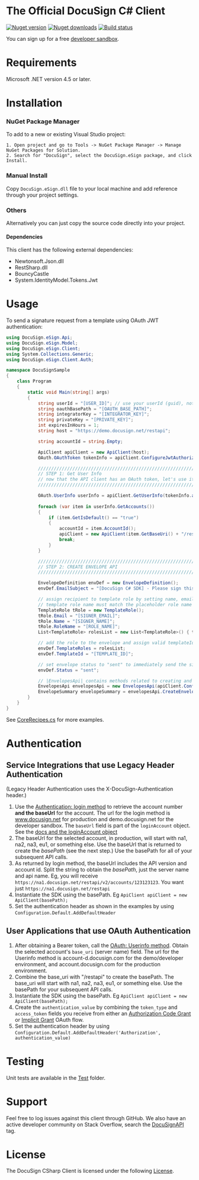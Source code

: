 # The Official DocuSign C# Client

[![Nuget version][nuget-image]][nuget-url]
[![Nuget downloads][downloads-image]][downloads-url]
[![Build status][travis-image]][travis-url]

You can sign up for a free [developer sandbox](https://developers.docusign.com/). 

Requirements
============

Microsoft .NET version 4.5 or later.

Installation
============

### NuGet Package Manager

To add to a new or existing Visual Studio project:  

	1. Open project and go to Tools -> NuGet Package Manager -> Manage NuGet Packages for Solution.
	2. Search for "DocuSign", select the DocuSign.eSign package, and click Install.  

### Manual Install 

Copy `DocuSign.eSign.dll` file to your local machine and add reference through your project settings.

### Others

Alternatively you can just copy the source code directly into your project. 

#### Dependencies

This client has the following external dependencies: 

* Newtonsoft.Json.dll
* RestSharp.dll
* BouncyCastle
* System.IdentityModel.Tokens.Jwt

Usage
=====

To send a signature request from a template using OAuth JWT authentication:

```csharp
using DocuSign.eSign.Api;
using DocuSign.eSign.Model;
using DocuSign.eSign.Client;
using System.Collections.Generic;
using DocuSign.eSign.Client.Auth;

namespace DocuSignSample
{
    class Program
    {
        static void Main(string[] args)
        {
            string userId = "[USER_ID]"; // use your userId (guid), not email address
            string oauthBasePath = "[OAUTH_BASE_PATH]";
            string integratorKey = "[INTEGRATOR_KEY]";
            string privateKey = "[PRIVATE_KEY]";
            int expiresInHours = 1;
            string host = "https://demo.docusign.net/restapi";

            string accountId = string.Empty;

            ApiClient apiClient = new ApiClient(host);
            OAuth.OAuthToken tokenInfo = apiClient.ConfigureJwtAuthorizationFlowByKey(integratorKey, userId, oauthBasePath, privateKey, expiresInHours);

            /////////////////////////////////////////////////////////////////
            // STEP 1: Get User Info   
            // now that the API client has an OAuth token, let's use it in all// DocuSign APIs
            /////////////////////////////////////////////////////////////////

            OAuth.UserInfo userInfo = apiClient.GetUserInfo(tokenInfo.access_token);
            
            foreach (var item in userInfo.GetAccounts())
            {
                if (item.GetIsDefault() == "true")
                {
                    accountId = item.AccountId();
                    apiClient = new ApiClient(item.GetBaseUri() + "/restapi");
                    break;
                }
            }

            /////////////////////////////////////////////////////////////////
            // STEP 2: CREATE ENVELOPE API        
            /////////////////////////////////////////////////////////////////

            EnvelopeDefinition envDef = new EnvelopeDefinition();
            envDef.EmailSubject = "[DocuSign C# SDK] - Please sign this doc";

            // assign recipient to template role by setting name, email, and role name.  Note that the
            // template role name must match the placeholder role name saved in your account template.  
            TemplateRole tRole = new TemplateRole();
            tRole.Email = "[SIGNER_EMAIL]";
            tRole.Name = "[SIGNER_NAME]";
            tRole.RoleName = "[ROLE_NAME]";
            List<TemplateRole> rolesList = new List<TemplateRole>() { tRole };

            // add the role to the envelope and assign valid templateId from your account
            envDef.TemplateRoles = rolesList;
            envDef.TemplateId = "[TEMPLATE_ID]";

            // set envelope status to "sent" to immediately send the signature request
            envDef.Status = "sent";

            // |EnvelopesApi| contains methods related to creating and sending Envelopes (aka signature requests)
            EnvelopesApi envelopesApi = new EnvelopesApi(apiClient.Configuration);
            EnvelopeSummary envelopeSummary = envelopesApi.CreateEnvelope(accountId, envDef);
        }
    }
}
```

See [CoreRecipes.cs](https://github.com/docusign/docusign-csharp-client/blob/master/test/Recipes/CoreRecipes.cs) for more examples.

# Authentication

## Service Integrations that use Legacy Header Authentication

(Legacy Header Authentication uses the X-DocuSign-Authentication header.)

1. Use the [Authentication: login method](https://developers.docusign.com/esign-rest-api/reference/Authentication/Authentication/login) to retrieve the account number **and the baseUrl** for the account.
The url for the login method is www.docusign.net for production and demo.docusign.net for the developer sandbox.
The `baseUrl` field is part of the `loginAccount` object. See the [docs and the loginAccount object](https://docs.docusign.com/esign/restapi/Authentication/Authentication/login/#/definitions/loginAccount)
2. The baseUrl for the selected account, in production, will start with na1, na2, na3, eu1, or something else. Use the baseUrl that is returned to create the *basePath* (see the next step.) Use the basePath for all of your subsequent API calls.
3. As returned by login method, the baseUrl includes the API version and account id. Split the string to obtain the *basePath*, just the server name and api name. Eg, you will receive `https://na1.docusign.net/restapi/v2/accounts/123123123`. You want just `https://na1.docusign.net/restapi` 
4. Instantiate the SDK using the basePath. Eg `ApiClient apiClient = new ApiClient(basePath);`
5. Set the authentication header as shown in the examples by using `Configuration.Default.AddDefaultHeader`

## User Applications that use OAuth Authentication
1. After obtaining a Bearer token, call the [OAuth: Userinfo method](https://developers.docusign.com/esign-rest-api/guides/authentication/user-info-endpoints). Obtain the selected account's `base_uri` (server name) field.
The url for the Userinfo method is account-d.docusign.com for the demo/developer environment, and account.docusign.com for the production environment.
1. Combine the base_uri with "/restapi" to create the basePath. The base_uri will start with na1, na2, na3, eu1, or something else. Use the basePath for your subsequent API calls.
4. Instantiate the SDK using the basePath. Eg `ApiClient apiClient = new ApiClient(basePath);`
5. Create the `authentication_value` by combining the `token_type` and `access_token` fields you receive from either an [Authorization Code Grant](https://developers.docusign.com/esign-rest-api/guides/authentication/oauth2-code-grant) or [Implicit Grant](https://developers.docusign.com/esign-rest-api/guides/authentication/oauth2-implicit) OAuth flow. 
5. Set the authentication header by using `Configuration.Default.AddDefaultHeader('Authorization', authentication_value)`


Testing
=======

Unit tests are available in the [Test](/test/SdkTests) folder. 

Support
=======

Feel free to log issues against this client through GitHub.  We also have an active developer community on Stack Overflow, search the [DocuSignAPI](http://stackoverflow.com/questions/tagged/docusignapi) tag.

License
=======

The DocuSign CSharp Client is licensed under the following [License](LICENSE).


[nuget-image]: https://img.shields.io/nuget/v/DocuSign.eSign.dll.svg?style=flat
[nuget-url]: https://www.nuget.org/packages/DocuSign.eSign.dll
[downloads-image]: https://img.shields.io/nuget/dt/DocuSign.eSign.dll.svg?style=flat
[downloads-url]: https://www.nuget.org/packages/DocuSign.eSign.dll
[travis-image]: https://img.shields.io/travis/docusign/docusign-csharp-client.svg?style=flat
[travis-url]: https://travis-ci.org/docusign/docusign-csharp-client
